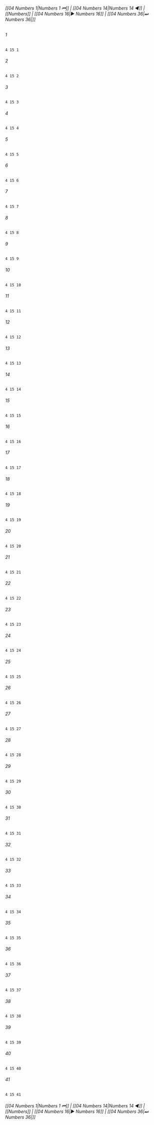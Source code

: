
###### [[04 Numbers 1|Numbers 1 ⏮]] | [[04 Numbers 14|Numbers 14 ◀]] | [[Numbers]] | [[04 Numbers 16|▶ Numbers 16]] | [[04 Numbers 36|⏭ Numbers 36|]]

###### 1
``` verse
4 15 1 
```
###### 2
``` verse
4 15 2 
```
###### 3
``` verse
4 15 3 
```
###### 4
``` verse
4 15 4 
```
###### 5
``` verse
4 15 5 
```
###### 6
``` verse
4 15 6 
```
###### 7
``` verse
4 15 7 
```
###### 8
``` verse
4 15 8 
```
###### 9
``` verse
4 15 9 
```
###### 10
``` verse
4 15 10 
```
###### 11
``` verse
4 15 11 
```
###### 12
``` verse
4 15 12 
```
###### 13
``` verse
4 15 13 
```
###### 14
``` verse
4 15 14 
```
###### 15
``` verse
4 15 15 
```
###### 16
``` verse
4 15 16 
```
###### 17
``` verse
4 15 17 
```
###### 18
``` verse
4 15 18 
```
###### 19
``` verse
4 15 19 
```
###### 20
``` verse
4 15 20 
```
###### 21
``` verse
4 15 21 
```
###### 22
``` verse
4 15 22 
```
###### 23
``` verse
4 15 23 
```
###### 24
``` verse
4 15 24 
```
###### 25
``` verse
4 15 25 
```
###### 26
``` verse
4 15 26 
```
###### 27
``` verse
4 15 27 
```
###### 28
``` verse
4 15 28 
```
###### 29
``` verse
4 15 29 
```
###### 30
``` verse
4 15 30 
```
###### 31
``` verse
4 15 31 
```
###### 32
``` verse
4 15 32 
```
###### 33
``` verse
4 15 33 
```
###### 34
``` verse
4 15 34 
```
###### 35
``` verse
4 15 35 
```
###### 36
``` verse
4 15 36 
```
###### 37
``` verse
4 15 37 
```
###### 38
``` verse
4 15 38 
```
###### 39
``` verse
4 15 39 
```
###### 40
``` verse
4 15 40 
```
###### 41
``` verse
4 15 41 
```

###### [[04 Numbers 1|Numbers 1 ⏮]] | [[04 Numbers 14|Numbers 14 ◀]] | [[Numbers]] | [[04 Numbers 16|▶ Numbers 16]] | [[04 Numbers 36|⏭ Numbers 36|]]

